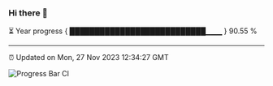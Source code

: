 ### Hi there 👋

⏳ Year progress { ███████████████████████████▁▁▁ } 90.55 %

---

⏰ Updated on Mon, 27 Nov 2023 12:34:27 GMT

![Progress Bar CI](https://github.com/ZhaoGui/ZhaoGui/workflows/Progress%20Bar%20CI/badge.svg)
